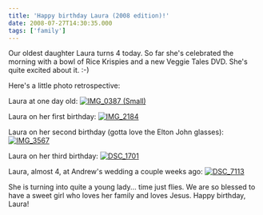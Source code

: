 ```yaml
---
title: 'Happy birthday Laura (2008 edition)!'
date: 2008-07-27T14:30:35.000
tags: ['family']
---
```


Our oldest daughter Laura turns 4 today. So far she's celebrated the morning with a bowl of Rice Krispies and a new Veggie Tales DVD. She's quite excited about it. :-)

Here's a little photo retrospective:

Laura at one day old: [![IMG_0387 (Small)](http://farm4.static.flickr.com/3147/2706859688_ff8337441c.jpg)](http://www.flickr.com/photos/chrishubbs/2706859688/ 'IMG_0387 (Small) by chrishubbs, on Flickr')

Laura on her first birthday: [![IMG_2184](http://farm4.static.flickr.com/3147/2706042681_2de0be49ec.jpg)](http://www.flickr.com/photos/chrishubbs/2706042681/ 'IMG_2184 by chrishubbs, on Flickr')

Laura on her second birthday (gotta love the Elton John glasses): [![IMG_3567](http://farm4.static.flickr.com/3041/2706043487_a242b85ea4.jpg)](http://www.flickr.com/photos/chrishubbs/2706043487/ 'IMG_3567 by chrishubbs, on Flickr')

Laura on her third birthday: [![DSC_1701](http://farm4.static.flickr.com/3091/2706863866_5b63f21666.jpg)](http://www.flickr.com/photos/chrishubbs/2706863866/ 'DSC_1701 by chrishubbs, on Flickr')

Laura, almost 4, at Andrew's wedding a couple weeks ago: [![DSC_7113](http://farm4.static.flickr.com/3281/2706866316_a277c4604c.jpg)](http://www.flickr.com/photos/chrishubbs/2706866316/ 'DSC_7113 by chrishubbs, on Flickr')

She is turning into quite a young lady... time just flies. We are so blessed to have a sweet girl who loves her family and loves Jesus. Happy birthday, Laura!
